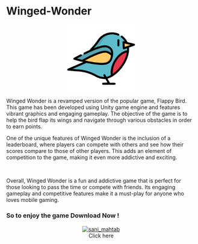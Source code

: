 # Winged-Wonder


<p align="center">
<img height="180em" Width="180em"src="https://github.com/Mahtab12381/Winged-Wonder/blob/main/robin.png?raw=true" align = "center"/>
</p>

 Winged Wonder is a revamped version of the popular game, Flappy Bird. This game has been developed using Unity game engine and features vibrant graphics and engaging gameplay. The objective of the game is to help the bird flap its wings and navigate through various obstacles in order to earn points.
<br>

 One of the unique features of Winged Wonder is the inclusion of a leaderboard, where players can compete with others and see how their scores compare to those of other players. This adds an element of competition to the game, making it even more addictive and exciting.

<br>

 Overall, Winged Wonder is a fun and addictive game that is perfect for those looking to pass the time or compete with friends. Its engaging gameplay and competitive features make it a must-play for anyone who loves mobile gaming.
 
  ### So to enjoy the game Download Now !

 
<p align="Center">
<a href="https://github.com/Mahtab12381/Winged-Wonder/releases/tag/exe"><img align="center" src="https://cdn.pixabay.com/photo/2016/02/08/19/52/button-1187460_960_720.png" alt="sani_mahtab" height="90" width="200" /></a><br>
Click here
<p>
